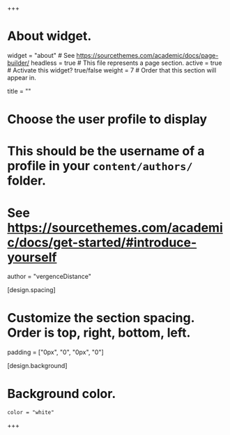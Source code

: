 +++
# About widget.
widget = "about"  # See https://sourcethemes.com/academic/docs/page-builder/
headless = true  # This file represents a page section.
active = true  # Activate this widget? true/false
weight = 7  # Order that this section will appear in.

title = ""

# Choose the user profile to display
# This should be the username of a profile in your `content/authors/` folder.
# See https://sourcethemes.com/academic/docs/get-started/#introduce-yourself
author = "vergenceDistance"

[design.spacing]
  # Customize the section spacing. Order is top, right, bottom, left.
  padding = ["0px", "0", "0px", "0"]

[design.background]
  # Background color.
    color = "white"

+++

